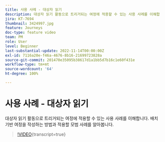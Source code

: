 ```yaml
---
title: 사용 사례 - 대상자 읽기
description: 대상자 읽기 활동으로 트리거되는 여정에 적용할 수 있는 사용 사례를 이해합니다. 배치 기반 여정을 작성하는 방법과 적용할 모범 사례를 알아봅니다.
jira: KT-7694
thumbnail: 3424997.jpg
feature: Journeys
doc-type: feature video
team: PM
role: User
level: Beginner
last-substantial-update: 2022-11-14T00:00:00Z
exl-id: 7116a20e-f46a-4676-8b16-21699723828a
source-git-commit: 201470e35095b38617d1a1bb5d7b16c1e60f431e
workflow-type: tm+mt
source-wordcount: '64'
ht-degree: 100%

---
```


# 사용 사례 - 대상자 읽기

대상자 읽기 활동으로 트리거되는 여정에 적용할 수 있는 사용 사례를 이해합니다. 배치 기반 여정을 작성하는 방법과 적용할 모범 사례를 알아봅니다.

>[!VIDEO](https://video.tv.adobe.com/v/3430365?quality=12&learn=on&captions=kor){transcript=true}

